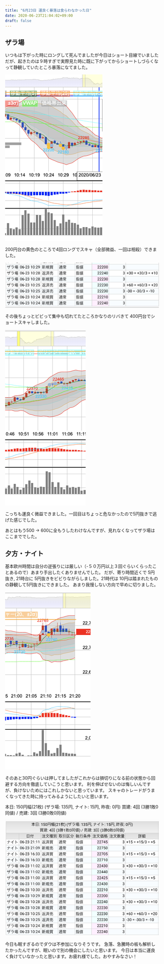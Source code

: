 ```yaml
---
title: "6月23日 運良く暴落は食らわなかった日"
date: 2020-06-23T21:04:02+09:00
draft: false
---
```


## ザラ場
いつもは下がった時にロングして死んでましたが今日はショート目線でいました
だが、起きたのは９時すぎで実際見た時に既に下がってからショートしづらくなって静観していたところ暴落になてました。

![](/images/2020/06/23/chart1.png)

200円台の黄色のところで4回ロングでスキャ（全部微益、一回は相殺）できました。

![](/images/2020/06/23/history1.png)

その後ちょっとビビって集中も切れてたところかなりのリバきて 400円台でショートスキャしました。

![](/images/2020/06/23/chart2.png)

こっちも運良く微益できました。一回目はちょっと危なかったので5円抜きで逃げた感じでした。

あとはもう500 -> 600に全もうしたわけなんですが、見れなくなってザラ場はここまででした。

## 夕方・ナイト
基本欧州時間は自分の逆張りには厳しい（-５０万円以上３回ぐらいくらったことあるので）あまり手出したくありませんでした。
だが、寄り時間近くで 5円抜き, 21時台に 5円抜きをビビりながらしました。21時代は 10円は踏まれたものの静観して5円抜きにできました。
あまり我慢しない方向で早めに切りました。

![](/images/2020/06/23/chart4.png)

そのあと30円ぐらいは押してましたがこれからは損切りになる前の状態から回避する方向を徹底していこうと思います。
利を伸ばせないのは悔しいんですが、負けないためにはこれしかないと思っています。
スキャのトレードがうまくなってきた時に持ってみるようにしたいと思います。

本日: 150円幅(21枚) (ザラ場: 135円, ナイト: 15円, 昨夜: 0円)
買建: 4回 (3勝1敗0同値) / 売建: 3回 (3勝0敗0同値)

![](/images/2020/06/23/result1.png)

今日も眠すぎるのでダウは不参加になりそうです。
急落、急騰時の板も解析したかったんですが、眠いので別の機会にしたいと思います。
今日は本当に運良く負けていなかったと思います。お疲れ様でした。おやすみなさい！



